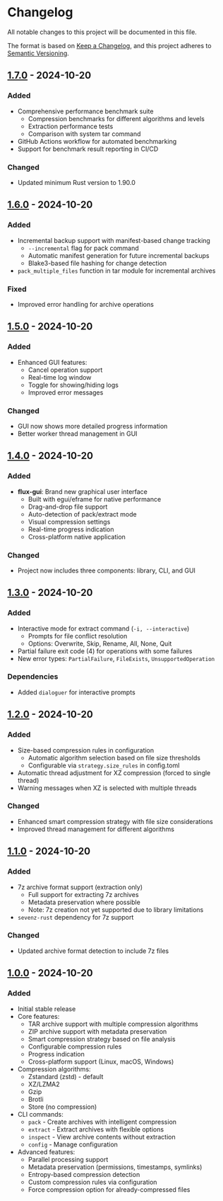 # Changelog

All notable changes to this project will be documented in this file.

The format is based on [Keep a Changelog](https://keepachangelog.com/en/1.0.0/),
and this project adheres to [Semantic Versioning](https://semver.org/spec/v2.0.0.html).

## [1.7.0] - 2024-10-20

### Added
- Comprehensive performance benchmark suite
  - Compression benchmarks for different algorithms and levels
  - Extraction performance tests
  - Comparison with system tar command
- GitHub Actions workflow for automated benchmarking
- Support for benchmark result reporting in CI/CD

### Changed
- Updated minimum Rust version to 1.90.0

## [1.6.0] - 2024-10-20

### Added
- Incremental backup support with manifest-based change tracking
  - `--incremental` flag for pack command
  - Automatic manifest generation for future incremental backups
  - Blake3-based file hashing for change detection
- `pack_multiple_files` function in tar module for incremental archives

### Fixed
- Improved error handling for archive operations

## [1.5.0] - 2024-10-20

### Added
- Enhanced GUI features:
  - Cancel operation support
  - Real-time log window
  - Toggle for showing/hiding logs
  - Improved error messages

### Changed
- GUI now shows more detailed progress information
- Better worker thread management in GUI

## [1.4.0] - 2024-10-20

### Added
- **flux-gui**: Brand new graphical user interface
  - Built with egui/eframe for native performance
  - Drag-and-drop file support
  - Auto-detection of pack/extract mode
  - Visual compression settings
  - Real-time progress indication
  - Cross-platform native application

### Changed
- Project now includes three components: library, CLI, and GUI

## [1.3.0] - 2024-10-20

### Added
- Interactive mode for extract command (`-i, --interactive`)
  - Prompts for file conflict resolution
  - Options: Overwrite, Skip, Rename, All, None, Quit
- Partial failure exit code (4) for operations with some failures
- New error types: `PartialFailure`, `FileExists`, `UnsupportedOperation`

### Dependencies
- Added `dialoguer` for interactive prompts

## [1.2.0] - 2024-10-20

### Added
- Size-based compression rules in configuration
  - Automatic algorithm selection based on file size thresholds
  - Configurable via `strategy.size_rules` in config.toml
- Automatic thread adjustment for XZ compression (forced to single thread)
- Warning messages when XZ is selected with multiple threads

### Changed
- Enhanced smart compression strategy with file size considerations
- Improved thread management for different algorithms

## [1.1.0] - 2024-10-20

### Added
- 7z archive format support (extraction only)
  - Full support for extracting 7z archives
  - Metadata preservation where possible
  - Note: 7z creation not yet supported due to library limitations
- `sevenz-rust` dependency for 7z support

### Changed
- Updated archive format detection to include 7z files

## [1.0.0] - 2024-10-20

### Added
- Initial stable release
- Core features:
  - TAR archive support with multiple compression algorithms
  - ZIP archive support with metadata preservation
  - Smart compression strategy based on file analysis
  - Configurable compression rules
  - Progress indication
  - Cross-platform support (Linux, macOS, Windows)
- Compression algorithms:
  - Zstandard (zstd) - default
  - XZ/LZMA2
  - Gzip
  - Brotli
  - Store (no compression)
- CLI commands:
  - `pack` - Create archives with intelligent compression
  - `extract` - Extract archives with flexible options
  - `inspect` - View archive contents without extraction
  - `config` - Manage configuration
- Advanced features:
  - Parallel processing support
  - Metadata preservation (permissions, timestamps, symlinks)
  - Entropy-based compression detection
  - Custom compression rules via configuration
  - Force compression option for already-compressed files

[1.7.0]: https://github.com/your-username/flux/compare/v1.6.0...v1.7.0
[1.6.0]: https://github.com/your-username/flux/compare/v1.5.0...v1.6.0
[1.5.0]: https://github.com/your-username/flux/compare/v1.4.0...v1.5.0
[1.4.0]: https://github.com/your-username/flux/compare/v1.3.0...v1.4.0
[1.3.0]: https://github.com/your-username/flux/compare/v1.2.0...v1.3.0
[1.2.0]: https://github.com/your-username/flux/compare/v1.1.0...v1.2.0
[1.1.0]: https://github.com/your-username/flux/compare/v1.0.0...v1.1.0
[1.0.0]: https://github.com/your-username/flux/releases/tag/v1.0.0